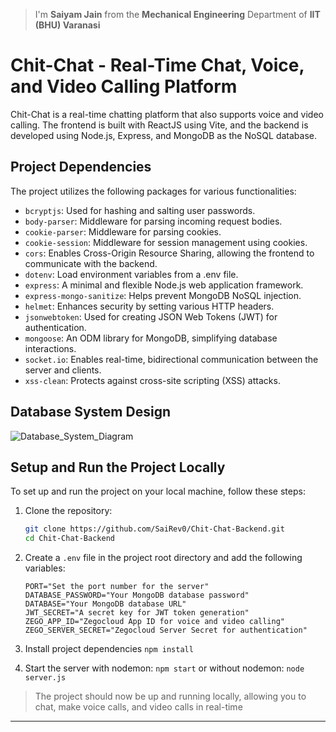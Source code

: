 > I'm **Saiyam Jain** from the **Mechanical Engineering** Department of **IIT (BHU) Varanasi**

# Chit-Chat - Real-Time Chat, Voice, and Video Calling Platform

Chit-Chat is a real-time chatting platform that also supports voice and video calling. The frontend is built with ReactJS using Vite, and the backend is developed using Node.js, Express, and MongoDB as the NoSQL database.

## Project Dependencies

The project utilizes the following packages for various functionalities:

- `bcryptjs`: Used for hashing and salting user passwords.
- `body-parser`: Middleware for parsing incoming request bodies.
- `cookie-parser`: Middleware for parsing cookies.
- `cookie-session`: Middleware for session management using cookies.
- `cors`: Enables Cross-Origin Resource Sharing, allowing the frontend to communicate with the backend.
- `dotenv`: Load environment variables from a .env file.
- `express`: A minimal and flexible Node.js web application framework.
- `express-mongo-sanitize`: Helps prevent MongoDB NoSQL injection.
- `helmet`: Enhances security by setting various HTTP headers.
- `jsonwebtoken`: Used for creating JSON Web Tokens (JWT) for authentication.
- `mongoose`: An ODM library for MongoDB, simplifying database interactions.
- `socket.io`: Enables real-time, bidirectional communication between the server and clients.
- `xss-clean`: Protects against cross-site scripting (XSS) attacks.

## Database System Design

![Database_System_Diagram](https://github.com/SaiRev0/Chit-Chat-Backend/assets/96655163/39082981-4684-4bfa-bf39-a61015738f71)

## Setup and Run the Project Locally

To set up and run the project on your local machine, follow these steps:

1. Clone the repository:

   ```bash
   git clone https://github.com/SaiRev0/Chit-Chat-Backend.git
   cd Chit-Chat-Backend
   ```

2. Create a `.env` file in the project root directory and add the following variables:

   ```env
   PORT="Set the port number for the server"
   DATABASE_PASSWORD="Your MongoDB database password"
   DATABASE="Your MongoDB database URL"
   JWT_SECRET="A secret key for JWT token generation"
   ZEGO_APP_ID="Zegocloud App ID for voice and video calling"
   ZEGO_SERVER_SECRET="Zegocloud Server Secret for authentication"
   ```

3. Install project dependencies `npm install`

4. Start the server with nodemon: `npm start` or without nodemon: `node server.js`

> The project should now be up and running locally, allowing you to chat, make voice calls, and video calls in real-time

---
